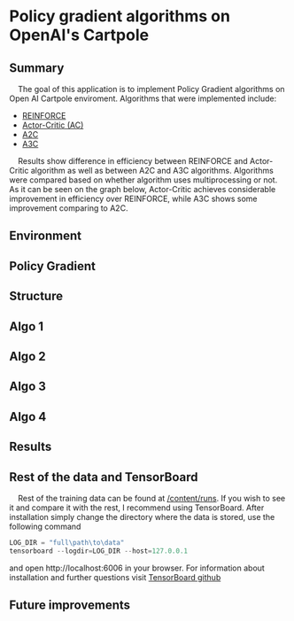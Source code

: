 # Policy gradient algorithms on OpenAI's Cartpole

## Summary
&nbsp;&nbsp;&nbsp;&nbsp;The goal of this application is to implement Policy Gradient algorithms on Open AI Cartpole enviroment. Algorithms that were implemented include: 
  * [REINFORCE](https://link.springer.com/article/10.1007/BF00992696)
  * [Actor-Critic (AC)](https://ieeexplore.ieee.org/abstract/document/6313077)
  * [A2C](https://github.com/openai/baselines/blob/master/baselines/a2c/a2c.py)
  * [A3C](https://arxiv.org/pdf/1602.01783.pdf)

&nbsp;&nbsp;&nbsp;&nbsp;Results show difference in efficiency between REINFORCE and Actor-Critic algorithm as well as between A2C and A3C algorithms. Algorithms were compared based on whether algorithm uses multiprocessing or not. As it can be seen on the graph below, Actor-Critic achieves considerable improvement in efficiency over REINFORCE, while A3C shows some improvement comparing to A2C.

## Environment


## Policy Gradient

## Structure

## Algo 1

## Algo 2

## Algo 3

## Algo 4

## Results

    
## Rest of the data and TensorBoard
&nbsp;&nbsp;&nbsp;&nbsp;Rest of the training data can be found at [/content/runs](https://github.com/leonjovanovic/deep-reinforcement-learning-atari-pong/tree/main/content/runs). If you wish to see it and compare it with the rest, I recommend using TensorBoard. After installation simply change the directory where the data is stored, use the following command
  
```python
LOG_DIR = "full\path\to\data"
tensorboard --logdir=LOG_DIR --host=127.0.0.1
```
and open http://localhost:6006 in your browser.
For information about installation and further questions visit [TensorBoard github](https://github.com/tensorflow/tensorboard/blob/master/README.md)

## Future improvements
  


